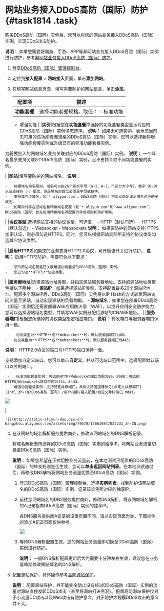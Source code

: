 # 网站业务接入DDoS高防（国际）防护 {#task1814 .task}

购买DDoS高防（国际）实例后，您可以将您的网站业务接入DDoS高防（国际）实例，实现DDoS攻击防护。

**说明：** 如果您需要将端游、手游、APP等非网站业务接入DDoS高防（国际）实例进行防护，参考[非网站业务接入DDoS高防（国际）防护](intl.zh-CN/DDoS高防（国际）/快速入门/非网站业务接入DDoS高防（国际）防护.md#)。

1.  登录[DDoS高防（国际）管理控制台](https://yundun.console.aliyun.com/?p=ddosdip)。
2.  定位到**接入配置** \> **网站接入**页面，单击**添加网站**。
3.  在填写网站信息页面，填写需要防护的网站信息，单击**添加**。 

    |配置项|描述|
    |---|--|
    |**功能套餐**|选择功能套餐规格。取值：     -   标准功能
    -   增强功能
 |
    |**实例**|根据您在**功能套餐**中选择的功能套餐类型显示对应的DDoS高防（国际）实例供您选择。 **说明：** 如果无可选实例，表示您当前无可用的该功能套餐规格的DDoS高防（国际）实例。您可以选择新购增强功能套餐实例或升级已有的标准功能套餐实例。

 为将要接入的网站域名业务关联对应的DDoS高防（国际）实例。 **说明：** 一个域名最多支持关联8个DDoS高防（国际）实例，且不支持关联不同功能套餐的实例。

 |
    |**网站**|填写要防护的网站域名。 **说明：** 

    -   根据域名命名规则，域名可以由26个英文字母（a-z、A-Z，不区分大小写）、数字（0-9）以及连接符（-）组成，但是域名的首位必须是字母或数字。
    -   支持填写泛域名，如`*.aliyun.com`。DDoS高防（国际）将自动匹配该泛域名对应的子域名。
    -   如果同时存在泛域名和精确域名配置（如`*.aliyun.com`和`www.aliyun.com`），DDoS高防（国际）优先使用精确域名所配置的转发规则和防护策略。
 |
    |**协议类型**|选择网站支持的协议类型，可选值：     -   HTTP（默认勾选）
    -   HTTPS（默认勾选）
    -   Websocket
    -   Websockets
 **说明：** 如果要防护的网站支持HTTPS加密认证，则必须勾选HTTPS。同时，您可以根据网站实际所支持的协议类型勾选其它协议类型。

 |
    |**启用HTTP2**|如果您的业务支持HTTP2.0协议，可开启该开关进行防护。 **说明：** 启用HTTP2防护，需要符合以下要求：

    -   您的网站域名配置已关联增强功能套餐的DDoS高防（国际）实例。
    -   您已勾选**HTTPS**协议类型。
 |
    |**服务器地址**|选择源站地址类型，并指定源站服务器地址。支持的源站地址类型包括以下两种：     -   **源站IP**：如果选择源站IP类型，支持配置最多20个源站IP地址。配置多个源站IP后，DDoS高防（国际）实例将以IP Hash的方式转发网站访问流量至源站，自动实现源站的负载均衡。
    -   **源站域名**：如果您在部署DDoS高防（国际）实例后还需要部署Web应用防火墙（WAF），以提升应用安全防护能力，您可以选择源站域名类型，并填写WAF实例分配给源站的CNAME地址。
 |
    |**服务器端口**|根据您所选择的协议类型指定相应端口。 **说明：** 转发端口与服务器端口保持一致。

     -   协议类型为**HTTP**或**Websocket**时，默认服务器端口为80。
    -   协议类型为**HTTPS**或**Websockets**时，默认服务器端口为443。

**说明：** HTTP2.0协议的端口与HTTPS端口保持一致。

 支持添加自定义端口。您可以单击**自定义**，并从可选端口范围中，选择配置默认端口以外的端口。

     -   标准功能套餐实例：可选的HTTP/Websocket端口范围为80，8080；可选的HTTPS/Websockets端口范围为443，8443。
    -   增强功能套餐实例：支持特定非标端口，具体支持范围请参见[自定义非标端口](intl.zh-CN/DDoS高防（国际）/用户指南/接入配置/自定义非标端口.md#)。
 ![](http://static-aliyun-doc.oss-cn-hangzhou.aliyuncs.com/assets/img/188414/156619847045782_zh-CN.png)

|

    ![](http://static-aliyun-doc.oss-cn-hangzhou.aliyuncs.com/assets/img/79670/156619847035231_zh-CN.png)

4.  在该网站的域名解析服务提供商处，修改该网站域名的DNS解析记录。 

    将域名解析至所选择的DDoS高防（国际）实例的独享IP，将网站业务流量切换至DDoS高防（国际）实例。

    **说明：** 如果您希望在正式切换业务流量前，在本地测试已配置的DDoS高防（国际）的转发规则是否生效，您可以**单击返回网站列表**。在本地测试通过后，再修改DNS解析将网站业务流量切换至DDoS高防（国际）实例。

    1.  登录[DDoS高防（国际）管理控制台](https://yundun.console.aliyun.com/?p=ddosdip)，选择**实例列表**，找到防护该网站域名的DDoS高防（国际）实例，记录该实例所对应的独享IP。
    2.  前往您网站域名的DNS服务提供商处，修改DNS解析，将该网站域名解析的A记录指向DDoS高防（国际）实例的独享IP。 

        各DNS服务提供商A记录的设置页面不同，请以实际页面为准，下图举例的添加A记录页面仅供参考。

        ![](http://static-aliyun-doc.oss-cn-hangzhou.aliyuncs.com/assets/img/79670/156619847135255_zh-CN.png)

    3.  等待DNS解析配置生效，您的网站业务流量即切换至DDoS高防（国际）实例进行防护。 

        **说明：** 一般DNS解析配置更新后大约需要十分钟左右生效，建议您在业务低峰期修改网站域名的DNS解析。

5.  配置源站保护，具体操作参考[高防源站保护](../../../../intl.zh-CN/DDoS高防IP/最佳实践/高防源站保护.md#)。 

    **说明：** 配置源站保护，并不能完全防止没有经过DDoS高防（国际）实例的流量对源站直接发起DDoS攻击（甚至将源站打进黑洞）。配置高防源站保护仅对于小流量CC攻击以及Web攻击有防护意义，对于防护大规模DDoS攻击的意义并不大。


